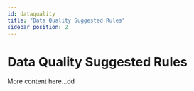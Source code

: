 ```yaml
---
id: dataquality
title: "Data Quality Suggested Rules"
sidebar_position: 2
---
```

# Data Quality Suggested Rules

More content here...dd
